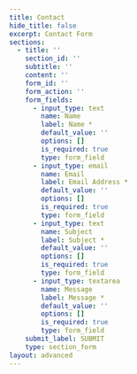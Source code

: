 ```yaml
---
title: Contact
hide_title: false
excerpt: Contact Form
sections:
  - title: ''
    section_id: ''
    subtitle: ''
    content: ''
    form_id: ''
    form_action: ''
    form_fields:
      - input_type: text
        name: Name
        label: Name *
        default_value: ''
        options: []
        is_required: true
        type: form_field
      - input_type: email
        name: Email
        label: Email Address *
        default_value: ''
        options: []
        is_required: true
        type: form_field
      - input_type: text
        name: Subject
        label: Subject *
        default_value: ''
        options: []
        is_required: true
        type: form_field
      - input_type: textarea
        name: Message
        label: Message *
        default_value: ''
        options: []
        is_required: true
        type: form_field
    submit_label: SUBMIT
    type: section_form
layout: advanced
---
```

